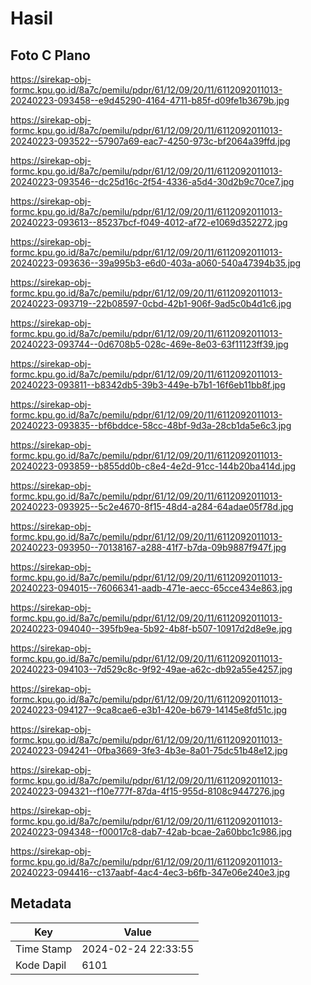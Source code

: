 # Hasil

## Foto C Plano

https://sirekap-obj-formc.kpu.go.id/8a7c/pemilu/pdpr/61/12/09/20/11/6112092011013-20240223-093458--e9d45290-4164-4711-b85f-d09fe1b3679b.jpg

https://sirekap-obj-formc.kpu.go.id/8a7c/pemilu/pdpr/61/12/09/20/11/6112092011013-20240223-093522--57907a69-eac7-4250-973c-bf2064a39ffd.jpg

https://sirekap-obj-formc.kpu.go.id/8a7c/pemilu/pdpr/61/12/09/20/11/6112092011013-20240223-093546--dc25d16c-2f54-4336-a5d4-30d2b9c70ce7.jpg

https://sirekap-obj-formc.kpu.go.id/8a7c/pemilu/pdpr/61/12/09/20/11/6112092011013-20240223-093613--85237bcf-f049-4012-af72-e1069d352272.jpg

https://sirekap-obj-formc.kpu.go.id/8a7c/pemilu/pdpr/61/12/09/20/11/6112092011013-20240223-093636--39a995b3-e6d0-403a-a060-540a47394b35.jpg

https://sirekap-obj-formc.kpu.go.id/8a7c/pemilu/pdpr/61/12/09/20/11/6112092011013-20240223-093719--22b08597-0cbd-42b1-906f-9ad5c0b4d1c6.jpg

https://sirekap-obj-formc.kpu.go.id/8a7c/pemilu/pdpr/61/12/09/20/11/6112092011013-20240223-093744--0d6708b5-028c-469e-8e03-63f11123ff39.jpg

https://sirekap-obj-formc.kpu.go.id/8a7c/pemilu/pdpr/61/12/09/20/11/6112092011013-20240223-093811--b8342db5-39b3-449e-b7b1-16f6eb11bb8f.jpg

https://sirekap-obj-formc.kpu.go.id/8a7c/pemilu/pdpr/61/12/09/20/11/6112092011013-20240223-093835--bf6bddce-58cc-48bf-9d3a-28cb1da5e6c3.jpg

https://sirekap-obj-formc.kpu.go.id/8a7c/pemilu/pdpr/61/12/09/20/11/6112092011013-20240223-093859--b855dd0b-c8e4-4e2d-91cc-144b20ba414d.jpg

https://sirekap-obj-formc.kpu.go.id/8a7c/pemilu/pdpr/61/12/09/20/11/6112092011013-20240223-093925--5c2e4670-8f15-48d4-a284-64adae05f78d.jpg

https://sirekap-obj-formc.kpu.go.id/8a7c/pemilu/pdpr/61/12/09/20/11/6112092011013-20240223-093950--70138167-a288-41f7-b7da-09b9887f947f.jpg

https://sirekap-obj-formc.kpu.go.id/8a7c/pemilu/pdpr/61/12/09/20/11/6112092011013-20240223-094015--76066341-aadb-471e-aecc-65cce434e863.jpg

https://sirekap-obj-formc.kpu.go.id/8a7c/pemilu/pdpr/61/12/09/20/11/6112092011013-20240223-094040--395fb9ea-5b92-4b8f-b507-10917d2d8e9e.jpg

https://sirekap-obj-formc.kpu.go.id/8a7c/pemilu/pdpr/61/12/09/20/11/6112092011013-20240223-094103--7d529c8c-9f92-49ae-a62c-db92a55e4257.jpg

https://sirekap-obj-formc.kpu.go.id/8a7c/pemilu/pdpr/61/12/09/20/11/6112092011013-20240223-094127--9ca8cae6-e3b1-420e-b679-14145e8fd51c.jpg

https://sirekap-obj-formc.kpu.go.id/8a7c/pemilu/pdpr/61/12/09/20/11/6112092011013-20240223-094241--0fba3669-3fe3-4b3e-8a01-75dc51b48e12.jpg

https://sirekap-obj-formc.kpu.go.id/8a7c/pemilu/pdpr/61/12/09/20/11/6112092011013-20240223-094321--f10e777f-87da-4f15-955d-8108c9447276.jpg

https://sirekap-obj-formc.kpu.go.id/8a7c/pemilu/pdpr/61/12/09/20/11/6112092011013-20240223-094348--f00017c8-dab7-42ab-bcae-2a60bbc1c986.jpg

https://sirekap-obj-formc.kpu.go.id/8a7c/pemilu/pdpr/61/12/09/20/11/6112092011013-20240223-094416--c137aabf-4ac4-4ec3-b6fb-347e06e240e3.jpg


## Metadata

| Key        | Value               |
| ---------- | ------------------- |
| Time Stamp | 2024-02-24 22:33:55 |
| Kode Dapil | 6101                |



